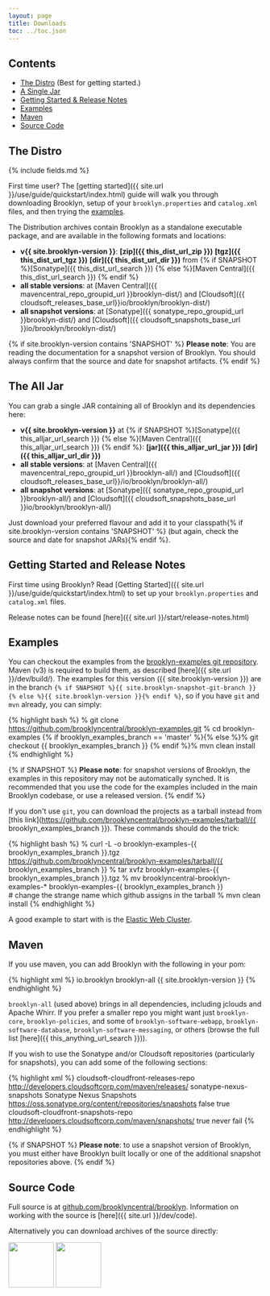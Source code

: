 ```yaml
---
layout: page
title: Downloads
toc: ../toc.json
---
```


## Contents

* [The Distro](#distro) (Best for getting started.)
* [A Single Jar](#alljar) 
* [Getting Started & Release Notes](#getstart-releasenotes)
* [Examples](#examples)
* [Maven](#maven)  
* [Source Code](#source)

<a name="distro"></a>
## The Distro

{% include fields.md %}

First time user? The [getting started]({{ site.url }}/use/guide/quickstart/index.html) guide will walk you through downloading Brooklyn, setup of your `brooklyn.properties` and `catalog.xml` files, and then trying the [examples](#examples). 

The Distribution archives contain Brooklyn as a standalone executable package, and 
are available in the following formats and locations:

* **v{{ site.brooklyn-version }}**: 
  **[zip]({{ this_dist_url_zip }})** 
  **[tgz]({{ this_dist_url_tgz }})**
  **[dir]({{ this_dist_url_dir }})**
  from {% if SNAPSHOT %}[Sonatype]({{ this_dist_url_search }})
  {% else %}[Maven Central]({{ this_dist_url_search }})
  {% endif %} 
* **all stable versions**: 
  at [Maven Central]({{ mavencentral_repo_groupid_url }}brooklyn-dist/)
  and [Cloudsoft]({{ cloudsoft_releases_base_url}}io/brooklyn/brooklyn-dist/) 
* **all snapshot versions**: 
  at [Sonatype]({{ sonatype_repo_groupid_url }}brooklyn-dist/)
  and [Cloudsoft]({{ cloudsoft_snapshots_base_url }}io/brooklyn/brooklyn-dist/)

{% if site.brooklyn-version contains 'SNAPSHOT' %} 
**Please note**: You are reading the documentation for a snapshot version of Brooklyn.
You should always confirm that the source and date for snapshot artifacts.
{% endif %}


<a name="alljar"></a>
## The All Jar

You can grab a single JAR containing all of Brooklyn and its dependencies 
here:

* **v{{ site.brooklyn-version }}** at
  {% if SNAPSHOT %}[Sonatype]({{ this_alljar_url_search }})
  {% else %}[Maven Central]({{ this_alljar_url_search }})
  {% endif %}: 
  **[jar]({{ this_alljar_url_jar }})** 
  **[dir]({{ this_alljar_url_dir }})** 
* **all stable versions**: 
  at [Maven Central]({{ mavencentral_repo_groupid_url }}brooklyn-all/)
  and [Cloudsoft]({{ cloudsoft_releases_base_url}}/io/brooklyn/brooklyn-all/) 
* **all snapshot versions**: 
  at [Sonatype]({{ sonatype_repo_groupid_url }}brooklyn-all/)
  and [Cloudsoft]({{ cloudsoft_snapshots_base_url }}io/brooklyn/brooklyn-all/)

Just download your preferred flavour and add it to your classpath{% if site.brooklyn-version contains 'SNAPSHOT' %} 
(but again, check the source and date for snapshot JARs){% endif %}.


<a name="getstart-releasenotes"></a>
## Getting Started and Release Notes

First time using Brooklyn? Read [Getting Started]({{ site.url }}/use/guide/quickstart/index.html) to set up your `brooklyn.properties` and `catalog.xml` files.

Release notes can be found [here]({{ site.url }}/start/release-notes.html)


<a name="examples"></a>
## Examples

You can checkout the examples from the [brooklyn-examples git repository](http://github.com/brooklyncentral/brooklyn-examples).
Maven (v3) is required to build them, as described [here]({{ site.url }}/dev/build/).
The examples for this version ({{ site.brooklyn-version }}) are in the branch 
`{% if SNAPSHOT %}{{ site.brooklyn-snapshot-git-branch }}{% else %}{{ site.brooklyn-version }}{% endif %}`,
so if you have `git` and `mvn` already, you can simply:

{% highlight bash %}
% git clone https://github.com/brooklyncentral/brooklyn-examples.git
% cd brooklyn-examples
{% if brooklyn_examples_branch == 'master' %}{% else %}% git checkout {{ brooklyn_examples_branch }}
{% endif %}% mvn clean install
{% endhighlight %}

{% if SNAPSHOT %}
**Please note**: for snapshot versions of Brooklyn, 
the examples in this repository may not be automatically synched.
It is recommended that you use the code for the examples included
in the main Brooklyn codebase, or use a released version.
{% endif %}  

If you don't use `git`, you can download the projects as a tarball instead
from [this link](https://github.com/brooklyncentral/brooklyn-examples/tarball/{{ brooklyn_examples_branch }}). 
These commands should do the trick:

{% highlight bash %}
% curl -L -o brooklyn-examples-{{ brooklyn_examples_branch }}.tgz \
     https://github.com/brooklyncentral/brooklyn-examples/tarball/{{ brooklyn_examples_branch }}
% tar xvfz brooklyn-examples-{{ brooklyn_examples_branch }}.tgz
% mv brooklyncentral-brooklyn-examples-* brooklyn-examples-{{ brooklyn_examples_branch }} \
     # change the strange name which github assigns in the tarball
% mvn clean install
{% endhighlight %}

A good example to start with is the [Elastic Web Cluster]({{site.url}}/use/examples/webcluster.html).



<a name="maven"></a>
## Maven

If you use maven, you can add Brooklyn with the following in your pom:

{% highlight xml %}
    <dependencies>
        <dependency>
            <groupId>io.brooklyn</groupId>
            <artifactId>brooklyn-all</artifactId>
            <version>{{ site.brooklyn-version }}</version>
        </dependency>
    </dependencies>
{% endhighlight %}

`brooklyn-all` (used above) brings in all dependencies, including jclouds and Apache Whirr.
If you prefer a smaller repo you might want just ``brooklyn-core``,  ``brooklyn-policies``, 
and some of ``brooklyn-software-webapp``,  ``brooklyn-software-database``, ``brooklyn-software-messaging``, or others
(browse the full list [here]({{ this_anything_url_search }})).

If you wish to use the Sonatype and/or Cloudsoft repositories (particularly for snapshots),
you can add some of the following sections:

{% highlight xml %}
    <repositories>
        <repository>
            <id>cloudsoft-cloudfront-releases-repo</id>
            <url>http://developers.cloudsoftcorp.com/maven/releases/</url>
        </repository>
        <!-- optional for snapshot versions -->
        <repository>
            <id>sonatype-nexus-snapshots</id>
            <name>Sonatype Nexus Snapshots</name>
            <url>https://oss.sonatype.org/content/repositories/snapshots</url>
            <releases> <enabled>false</enabled> </releases>
            <snapshots> <enabled>true</enabled> </snapshots>
        </repository>
        <repository>
            <id>cloudsoft-cloudfront-snapshots-repo</id>
            <url>http://developers.cloudsoftcorp.com/maven/snapshots/</url>
            <snapshots>
                <enabled>true</enabled>
                <updatePolicy>never</updatePolicy>
                <checksumPolicy>fail</checksumPolicy>
           </snapshots>
         </repository>
    </repositories>
{% endhighlight %}

{% if SNAPSHOT %}
**Please note**: to use a snapshot version of Brooklyn, you must either have Brooklyn built locally
or one of the additional snapshot repositories above.
{% endif %}


<a name="source"></a>
## Source Code

Full source is at [github.com/brooklyncentral/brooklyn](http://github.com/brooklyncentral/brooklyn).
Information on working with the source is [here]({{ site.url }}/dev/code).

Alternatively you can download archives of the source directly:

<a href="https://github.com/brooklyncentral/brooklyn/tarball/master"><img border="0" width="90" src="https://github.com/images/modules/download/tar.png"></a>
<a href="https://github.com/brooklyncentral/brooklyn/zipball/master"><img border="0" width="90" src="https://github.com/images/modules/download/zip.png"></a>

